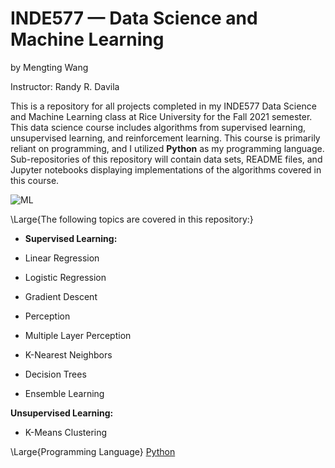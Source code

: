 # INDE577 — Data Science and Machine Learning 
by Mengting Wang

Instructor: Randy R. Davila 


This is a repository for all projects completed in my INDE577 Data Science and Machine Learning class at Rice University for the Fall 2021 semester. This data science course includes algorithms from supervised learning, unsupervised learning, and reinforcement learning. This course is primarily reliant on programming, and I utilized **Python** as my programming language. Sub-repositories of this repository will contain data sets, README files, and Jupyter notebooks displaying implementations of the algorithms covered in this course.

![ML](https://d2m6ke2px6quvq.cloudfront.net/uploads/2020/03/31/6b274220-2af8-47db-9e71-adb88fd7855c.jpg)


\Large{The following topics are covered in this repository:}

* **Supervised Learning:**

* Linear Regression
* Logistic Regression
* Gradient Descent
* Perception
* Multiple Layer Perception
* K-Nearest Neighbors
* Decision Trees
* Ensemble Learning


**Unsupervised Learning:**

* K-Means Clustering

\Large{Programming Language}
[Python](https://www.python.org)

